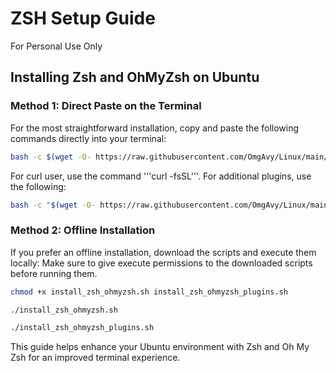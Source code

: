# ZSH Setup Guide
For Personal Use Only  

## Installing Zsh and OhMyZsh on Ubuntu

### **Method 1**: Direct Paste on the Terminal
For the most straightforward installation, copy and paste the following commands directly into your terminal:
```bash
bash -c $(wget -O- https://raw.githubusercontent.com/OmgAvy/Linux/main/install_zsh_ohmyzsh.sh)
```
For curl user, use the command '''curl -fsSL'''. 
For additional plugins, use the following:

```zsh
bash -c "$(wget -O- https://raw.githubusercontent.com/OmgAvy/Linux/main/install_zsh_ohmyzsh_plugins.sh)"
```


### **Method 2**: Offline Installation
If you prefer an offline installation, download the scripts and execute them locally:
Make sure to give execute permissions to the downloaded scripts before running them. 
```bash
chmod +x install_zsh_ohmyzsh.sh install_zsh_ohmyzsh_plugins.sh
```
```zsh
./install_zsh_ohmyzsh.sh
```

```zsh
./install_zsh_ohmyzsh_plugins.sh
```
This guide helps enhance your Ubuntu environment with Zsh and Oh My Zsh for an improved terminal experience.
